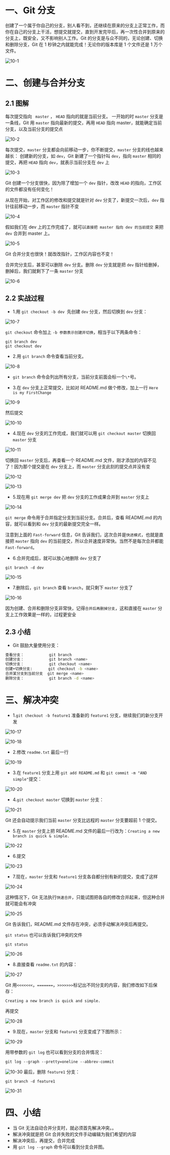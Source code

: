 # 一、Git 分支

创建了一个属于你自己的分支，别人看不到，还继续在原来的分支上正常工作，而你在自己的分支上干活，想提交就提交，直到开发完毕后，再一次性合并到原来的分支上，既安全，又不影响别人工作。Git 的分支是与众不同的，无论创建、切换和删除分支，Git 在 1 秒钟之内就能完成！无论你的版本库是 1 个文件还是 1 万个文件。

![10-1](../assets/10-1.png)

# 二、创建与合并分支

## 2.1 图解

每次提交指向 ` master` ， `HEAD` 指向的就是当前分支。
一开始的时 `master` 分支是一条线，Git 用 `master` 指向最新的提交，再用 `HEAD` 指向 master，就能确定当前分支，以及当前分支的提交点

![10-2](../assets/10-2.png)

每次提交，`master` 分支都会向前移动一步，你不断提交，`master` 分支的线也越来越长：
创建新的分支，如 `dev`，Git 新建了一个指针叫 `dev`，指向 `master` 相同的提交，再把 `HEAD` 指向 `dev`，就表示当前分支在 `dev` 上

![10-3](../assets/10-3.png)

Git 创建一个分支很快，因为除了增加一个 `dev` 指针，改改 `HEAD` 的指向，工作区的文件都没有任何变化！

从现在开始，对工作区的修改和提交就是针对 `dev` 分支了，新提交一次后，`dev` 指针往前移动一步，而 `master` 指针不变

![10-4](../assets/10-4.png)

假如我们在 dev 上的工作完成了，就可以`直接把 master 指向 dev 的当前提交` 来把 `dev` 合并到 master 上。

![10-5](../assets/10-5.png)

Git 合并分支也很快！就改改指针，工作区内容也不变！

合并完分支后，甚至可以删除 `dev` 分支。删除 `dev` 分支就是把 `dev` 指针给删掉，删掉后，我们就剩下了一条 `master` 分支

![10-6](../assets/10-6.png)

## 2.2 实战过程

- 1.用 `git checkout -b dev `先创建 `dev` 分支，然后切换到 `dev` 分支：

![10-7](../assets/10-7.png)

`git checkout` 命令加上 `-b 参数表示创建并切换`，相当于以下两条命令：

```
git branch dev
git checkout dev
```

- 2.用 `git branch` 命令查看当前分支。

![10-8](../assets/10-8.png)

- `git branch` 命令会列出所有分支，当前分支前面会标一个`\*`号。

- 3.在 `dev` 分支上正常提交，比如对 README.md 做个修改，加上一行
  `Here is my FirstChange`

![10-9](../assets/10-9.png)

然后提交

![10-10](../assets/10-10.png)

- 4.现在 `dev` 分支的工作完成，我们就可以用 `git checkout master` 切换回 `master` 分支

![10-11](../assets/10-11.png)

切换回 `master` 分支后，再查看一个 README.md 文件，刚才添加的内容不见了！因为那个提交是在 `dev` 分支上，而 `master` 分支此刻的提交点并没有变

![10-12](../assets/10-12.png)

![10-13](../assets/10-13.png)

- 5.现在用 `git merge dev` 把 `dev` 分支的工作成果合并到 `master` 分支上

![10-14](../assets/10-14.png)

`git merge` 命令用于合并指定分支到当前分支。合并后，查看 README.md 的内容，就可以看到和 `dev` 分支的最新提交完全一样。

注意到上面的 `Fast-forward` 信息，Git 告诉我们，这次合并是`快进模式`，也就是直接把 `master` 指向 `dev` 的当前提交，所以合并速度非常快。当然不是每次合并都能 `Fast-forward`。

- 6.合并完成后，就可以放心地删除 `dev` 分支了

```
git branch -d dev
```

![10-15](../assets/10-15.png)

- 7.删除后，`git branch` 查看 `branch`，就只剩下 `master` 分支了

![10-16](../assets/10-16.png)

因为创建、合并和删除分支非常快，记得`合并后再删掉分支`，这和直接在 `master` 分支上工作效果是一样的，过程更安全

## 2.3 小结

- Git 鼓励大量使用分支：

```bash
查看分支：           git branch
创建分支：           git branch <name>
切换分支：           git checkout <name>
创建+切换分支:       git checkout -b <name>
合并某分支到当前分支  git merge <name>
删除分支：           git branch -d <name>
```

# 三、解决冲突

- 1.`git checkout -b feature1` 准备新的 `feature1` 分支，继续我们的新分支开发

![10-17](../assets/10-17.png)

![10-18](../assets/10-18.png)

- 2.修改 `readme.txt` 最后一行

![10-19](../assets/10-19.png)

- 3.在 `feature1` 分支上用 `git add README.md` 和 `git commit -m "AND simple"`提交：

![10-20](../assets/10-20.png)

- 4.`git checkout master` 切换到 `master` 分支：

![10-21](../assets/10-21.png)

Git 还会自动提示我们当前 `master` 分支比远程的 `master` 分支要超前 1 个提交。

- 5.在 `master` 分支上把 README.md 文件的最后一行改为：`Creating a new branch is quick & simple.`

![10-22](../assets/10-22.png)

- 6.提交

![10-23](../assets/10-23.png)

- 7.现在，`master` 分支和 `feature1` 分支各自都分别有新的提交，变成了这样

![10-24](../assets/10-24.png)

这种情况下，Git 无法执行`快速合并`，只能试图把各自的修改合并起来，但这种合并就可能会有冲突

![10-25](../assets/10-25.png)

Git 告诉我们，README.md 文件存在冲突，必须手动解决冲突后再提交。

`git status` 也可以告诉我们冲突的文件

```
git status
```

![10-26](../assets/10-26.png)

- 8.直接查看 `readme.txt` 的内容：

![10-27](../assets/10-27.png)

Git 用`<<<<<<<`，`=======`，`>>>>>>>`标记出不同分支的内容，我们修改如下后保存：

```
Creating a new branch is quick and simple.
```

再提交

![10-28](../assets/10-28.png)

- 9.现在，`master` 分支和 `feature1` 分支变成了下图所示：

![10-29](../assets/10-29.png)

用带参数的 `git log` 也可以看到分支的合并情况：

```
git log --graph --pretty=oneline --abbrev-commit
```

![10-30](../assets/10-30.png)
最后，删除 `feature1` 分支：

```
git branch -d feature1
```

![10-31](../assets/10-31.png)

# 四、小结

- 当 Git 无法自动合并分支时，就必须首先解决冲突。。
- 解决冲突就是把 Git 合并失败的文件手动编辑为我们希望的内容
- 解决冲突后，再提交，合并完成
- 用 `git log --graph` 命令可以看到分支合并图。
